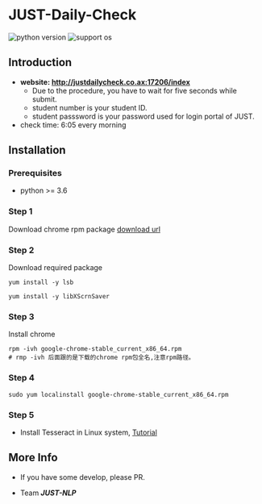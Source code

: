 # JUST-Daily-Check

![python version](https://img.shields.io/badge/python-3.6+-orange.svg)
![support os](https://img.shields.io/badge/os-linux%2C%20win%2C%20mac-yellow.svg)

## Introduction
* **website: http://justdailycheck.co.ax:17206/index**
  - Due to the procedure, you have to wait for five seconds while submit. 
  - student number is your student ID.
  - student passsword is your password used for login portal of JUST.
* check time: 6:05 every morning
## Installation

### Prerequisites

* python >= 3.6

### Step 1 
Download chrome rpm package [download url](https://dl.google.com/linux/direct/google-chrome-stable_current_x86_64.rpm)


### Step 2
Download required package
```shell
yum install -y lsb

yum install -y libXScrnSaver
```
### Step 3
Install chrome
```shell
rpm -ivh google-chrome-stable_current_x86_64.rpm
# rmp -ivh 后面跟的是下载的chrome rpm包全名,注意rpm路径。
```
### Step 4
```shell
sudo yum localinstall google-chrome-stable_current_x86_64.rpm
```
### Step 5
* Install Tesseract in Linux system, [Tutorial](https://blog.csdn.net/wanght89/article/details/78329546)
## More Info
* If you have some develop, please PR.

* Team  ***JUST-NLP***
